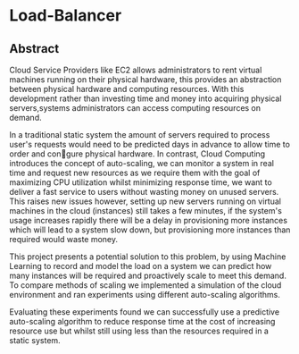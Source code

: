 Load-Balancer
=============
## Abstract
Cloud Service Providers like EC2 allows administrators to rent virtual machines running on their physical hardware, this provides an abstraction between physical hardware and computing resources. With this development rather than investing time and money into acquiring physical servers,systems administrators can access computing resources on demand.

In a traditional static system the amount of servers required to process user's requests would need to be predicted days in advance to allow time to order and congure physical hardware. In contrast, Cloud Computing introduces the concept of auto-scaling, we can monitor a system in real time and request new resources as we require them with the goal of maximizing CPU utilization whilst minimizing response time, we want to deliver a fast service to users without wasting money on unused servers. This raises new issues however, setting up new servers running on virtual machines in the cloud (instances) still takes a few minutes, if the system's usage increases rapidly there will be a delay in provisioning more instances which will lead to a system slow down, but provisioning more instances than required would
waste money.

This project presents a potential solution to this problem, by using Machine Learning to record and model the load on a
system we can predict how many instances will be required and proactively scale to meet this demand. To compare methods of scaling we implemented a simulation of the cloud environment and ran experiments using different auto-scaling algorithms.

Evaluating these experiments found we can successfully use a predictive auto-scaling algorithm to reduce response time at the cost of increasing resource use but whilst still using less than the resources required in a static system.
